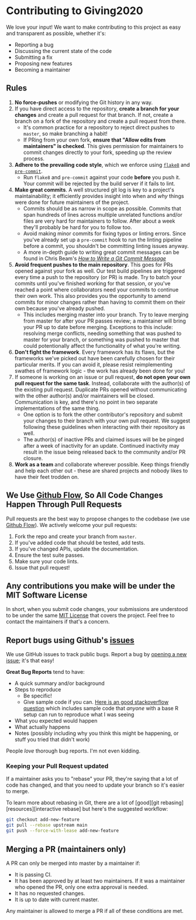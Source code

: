 # Contributing to Giving2020
We love your input! We want to make contributing to this project as easy and transparent as possible, whether it's:

- Reporting a bug
- Discussing the current state of the code
- Submitting a fix
- Proposing new features
- Becoming a maintainer

## Rules

1. **No force-pushes** or modifying the Git history in any way.
2. If you have direct access to the repository, **create a branch for your changes** and create a pull request for that branch. If not, create a branch on a fork of the repository and create a pull request from there.
    * It's common practice for a repository to reject direct pushes to `master`, so make branching a habit!
    * If PRing from your own fork, **ensure that "Allow edits from maintainers" is checked**. This gives permission for maintainers to commit changes directly to your fork, speeding up the review process.
3. **Adhere to the prevailing code style**, which we enforce using [`flake8`](http://flake8.pycqa.org/en/latest/index.html) and [`pre-commit`](https://pre-commit.com/).
    * Run `flake8` and `pre-commit` against your code **before** you push it. Your commit will be rejected by the build server if it fails to lint.
4. **Make great commits**. A well structured git log is key to a project's maintainability; it efficiently provides insight into when and *why* things were done for future maintainers of the project.
    * Commits should be as narrow in scope as possible. Commits that span hundreds of lines across multiple unrelated functions and/or files are very hard for maintainers to follow. After about a week they'll probably be hard for you to follow too.
    * Avoid making minor commits for fixing typos or linting errors. Since you've already set up a `pre-commit` hook to run the linting pipeline before a commit, you shouldn't be committing linting issues anyway.
    * A more in-depth guide to writing great commit messages can be found in Chris Beam's [*How to Write a Git Commit Message*](https://chris.beams.io/posts/git-commit/)
5. **Avoid frequent pushes to the main repository**. This goes for PRs opened against your fork as well. Our test build pipelines are triggered every time a push to the repository (or PR) is made. Try to batch your commits until you've finished working for that session, or you've reached a point where collaborators need your commits to continue their own work. This also provides you the opportunity to amend commits for minor changes rather than having to commit them on their own because you've already pushed.
    * This includes merging master into your branch. Try to leave merging from master for after your PR passes review; a maintainer will bring your PR up to date before merging. Exceptions to this include: resolving merge conflicts, needing something that was pushed to master for your branch, or something was pushed to master that could potentionally affect the functionality of what you're writing.
6. **Don't fight the framework**. Every framework has its flaws, but the frameworks we've picked out have been carefully chosen for their particular merits. If you can avoid it, please resist reimplementing swathes of framework logic - the work has already been done for you!
7. If someone is working on an issue or pull request, **do not open your own pull request for the same task**. Instead, collaborate with the author(s) of the existing pull request. Duplicate PRs opened without communicating with the other author(s) and/or maintainers will be closed. Communication is key, and there's no point in two separate implementations of the same thing.
    * One option is to fork the other contributor's repository and submit your changes to their branch with your own pull request. We suggest following these guidelines when interacting with their repository as well.
    * The author(s) of inactive PRs and claimed issues will be be pinged after a week of inactivity for an update. Continued inactivity may result in the issue being released back to the community and/or PR closure.
8. **Work as a team** and collaborate wherever possible. Keep things friendly and help each other out - these are shared projects and nobody likes to have their feet trodden on.

## We Use [Github Flow](https://guides.github.com/introduction/flow/index.html), So All Code Changes Happen Through Pull Requests
Pull requests are the best way to propose changes to the codebase (we use [Github Flow](https://guides.github.com/introduction/flow/index.html)). We actively welcome your pull requests:

1. Fork the repo and create your branch from `master`.
2. If you've added code that should be tested, add tests.
3. If you've changed APIs, update the documentation.
4. Ensure the test suite passes.
5. Make sure your code lints.
6. Issue that pull request!

## Any contributions you make will be under the MIT Software License
In short, when you submit code changes, your submissions are understood to be under the same [MIT License](http://choosealicense.com/licenses/mit/) that covers the project. Feel free to contact the maintainers if that's a concern.

## Report bugs using Github's [issues](https://github.com/briandk/transcriptase-atom/issues)
We use GitHub issues to track public bugs. Report a bug by [opening a new issue](); it's that easy!

**Great Bug Reports** tend to have:

- A quick summary and/or background
- Steps to reproduce
  - Be specific!
  - Give sample code if you can. [Here is an good stackoverflow question](http://stackoverflow.com/q/12488905/180626) which includes sample code that *anyone* with a base R setup can run to reproduce what I was seeing
- What you expected would happen
- What actually happens
- Notes (possibly including why you think this might be happening, or stuff you tried that didn't work)

People *love* thorough bug reports. I'm not even kidding.

### Keeping your Pull Request updated

If a maintainer asks you to "rebase" your PR, they're saying that a lot of code
has changed, and that you need to update your branch so it's easier to merge.

To learn more about rebasing in Git, there are a lot of [good][git rebasing]
[resources][interactive rebase] but here's the suggested workflow:

```sh
git checkout add-new-feature
git pull --rebase upstream main
git push --force-with-lease add-new-feature
```

## Merging a PR (maintainers only)

A PR can only be merged into master by a maintainer if:

* It is passing CI.
* It has been approved by at least two maintainers. If it was a maintainer who
  opened the PR, only one extra approval is needed.
* It has no requested changes.
* It is up to date with current master.

Any maintainer is allowed to merge a PR if all of these conditions are
met.

